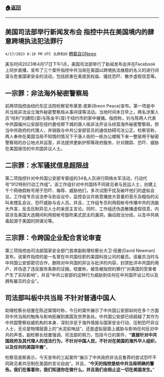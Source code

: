 ###  [:house:返回](README.md)
---


## 美国司法部举行新闻发布会 指控中共在美国境内的肆意跨境执法犯法罪行
`4/17/2023 8:10 PM UTC 北原和紗` [轉載自GNews](https://gnews.org/articles/1214807)

美东时间2023年4月17日下午1点，美国司法部举行了新闻发布会并在Facebook上同步直播，宣布了三个案件指控中共当局在美国以跨境执法维稳的名义的进行间谍与危害国家安全的活动，包括损害在美居民权益、骚扰恐吓、散步虚假信息等。

## 一宗罪：非法海外秘密警察局

前两项指控由纽约东区法院检察官布莱恩·皮斯(Breon Peace)宣布。第一项是中共当局非法设立海外秘密警察局从事间谍等活动。当地时间本日早上，两名涉案人员“哈利”刘建旺(音)与陈金平(音)于纽约市的家中被捕。指控称，刘与陈两人代表中共国福州公安部在纽约曼哈顿下城的唐人街非法开设与经营海外秘密警察局，担当中共政府的代理人，并销毁与中共公安部官员的通信妨碍司法公正。检察官称，两人奉命在美国当局不知情的情况下于唐人街的一栋办公楼租下来一整层用于秘密警察局的办公地点并运营，非法提供更新护照等政府服务，针对跟踪、恐吓、威胁在美国居住的中共国异议人士。

## 二宗罪：水军骚扰信息超限战

第二项指控针对中共国公安部专案组的34名人员进行网络水军活动，行动代号“912特别行动工作组”。该工作组针对中共国持不同政见者与民运人士，创建上千个网络假帐号用于恐吓、侮辱、威胁他们，多次试图干扰及破坏他们的虚拟会议。工作组专员设法参与到会议中，监控会议并故意播放大音量的音乐及粗俗的尖叫来搅乱会议，恐吓威胁与会人员。并且，工作组专员利用假帐号传播中共的洗脑大外宣，反击压制异见人士的亲民主言论。同时，工作组还伪造散播虚假信息，内容涉及美国大选期间利用假帐号鼓吹美式民主的漏洞，煽动政治分歧，以及中共病毒起源于美国的阴谋论等。

## 三宗罪：令跨国企业配合言论审查

第三项指控由司法部国家安全部门首席副助理检察长大卫·纽曼(David Newman)宣布。该案件指控的是一名曾在中共国任职的美国科技公司的雇员。该雇员当时与中共国公安部密切合作，删除对中共国的异议与批评的内容，封禁批评中共国的用户，并伪造了违反服务条款的证据。纽曼称，被告被指控的罪行“对美国的受害者产生了实际影响”，并且“中共公安部的这种行为威胁到任何在中共国开设公司以及拥有雇员的企业”。

## 司法部叫板中共当局 不针对普通中国人

助理检察长纽曼在陈述案情时称，今日的案件展示了中共国公安部如何在多个方面将中共当局的触角与影响拓展到美国及世界各处。中共国公安部已经超越了其作为中共国警察权威机构的本身，深刻涉足于海外情报与国家安全行动、压制恐吓异议人士，无论是物理层面上的“水泥前哨战”，还是虚拟层面上威胁与影响任何反对中共的声音。副检察长纽曼强调，司法部的努力，包括今日的案件，**“直接针对中共国政府及其代理人的违法行为，不针对中国人民，不针对在美国的海外华人组织，以及任何的美国华裔”**。

检察官皮斯表示，今天宣布的三起案件“展示了中共政府非法且鲁莽的尝试恐吓不同政见者并压制在美国的言论自由”。并且，“**今天的指控是给中共当局明确的警告。我们在看着你，我们知道你在做什么，并且我们会阻止这一切在美国发生。**”
